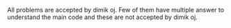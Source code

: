 All problems are accepted by dimik oj. Few of them have multiple answer to understand the main code and these are not accepted by dimik oj.
